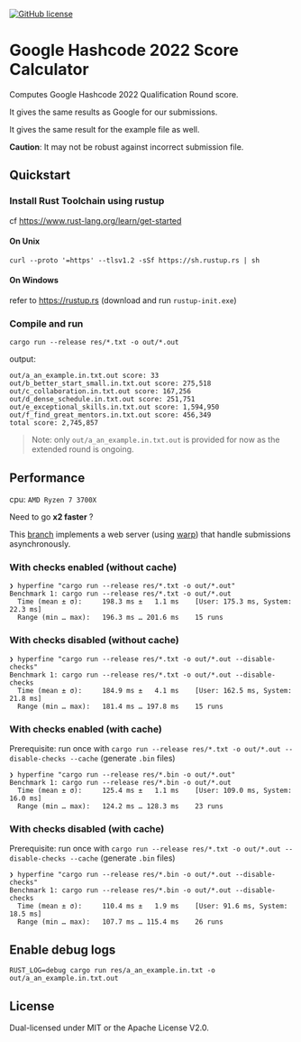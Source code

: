 [![GitHub license](https://img.shields.io/github/license/PicoJr/google-hashcode-score-2022)](https://github.com/PicoJr/google-hashcode-score-2022/blob/master/LICENSE)

# Google Hashcode 2022 Score Calculator

Computes Google Hashcode 2022 Qualification Round score.

It gives the same results as Google for our submissions.

It gives the same result for the example file as well.

**Caution**: It may not be robust against incorrect submission file.

## Quickstart

### Install Rust Toolchain using rustup

cf https://www.rust-lang.org/learn/get-started

#### On Unix

```
curl --proto '=https' --tlsv1.2 -sSf https://sh.rustup.rs | sh
```

#### On Windows

refer to https://rustup.rs (download and run `rustup-init.exe`)

### Compile and run

```
cargo run --release res/*.txt -o out/*.out
```

output:

```
out/a_an_example.in.txt.out score: 33
out/b_better_start_small.in.txt.out score: 275,518
out/c_collaboration.in.txt.out score: 167,256
out/d_dense_schedule.in.txt.out score: 251,751
out/e_exceptional_skills.in.txt.out score: 1,594,950
out/f_find_great_mentors.in.txt.out score: 456,349
total score: 2,745,857
```

> Note: only `out/a_an_example.in.txt.out` is provided for now as the extended round is ongoing.

## Performance

cpu: `AMD Ryzen 7 3700X`

Need to go **x2 faster** ?

This [branch](https://github.com/PicoJr/google-hashcode-score-2022/tree/feat-use-warp) implements a web server (using [warp](https://github.com/seanmonstar/warp)) that handle submissions asynchronously.

### With checks enabled (without cache)

```
❯ hyperfine "cargo run --release res/*.txt -o out/*.out"
Benchmark 1: cargo run --release res/*.txt -o out/*.out
  Time (mean ± σ):     198.3 ms ±   1.1 ms    [User: 175.3 ms, System: 22.3 ms]
  Range (min … max):   196.3 ms … 201.6 ms    15 runs
```

### With checks disabled (without cache)

```
❯ hyperfine "cargo run --release res/*.txt -o out/*.out --disable-checks"
Benchmark 1: cargo run --release res/*.txt -o out/*.out --disable-checks
  Time (mean ± σ):     184.9 ms ±   4.1 ms    [User: 162.5 ms, System: 21.8 ms]
  Range (min … max):   181.4 ms … 197.8 ms    15 runs
```

### With checks enabled (with cache)

Prerequisite: run once with `cargo run --release res/*.txt -o out/*.out --disable-checks --cache` (generate `.bin` files)

```
❯ hyperfine "cargo run --release res/*.bin -o out/*.out"
Benchmark 1: cargo run --release res/*.bin -o out/*.out
  Time (mean ± σ):     125.4 ms ±   1.1 ms    [User: 109.0 ms, System: 16.0 ms]
  Range (min … max):   124.2 ms … 128.3 ms    23 runs
```

### With checks disabled (with cache)

Prerequisite: run once with `cargo run --release res/*.txt -o out/*.out --disable-checks --cache` (generate `.bin` files)

```
❯ hyperfine "cargo run --release res/*.bin -o out/*.out --disable-checks"
Benchmark 1: cargo run --release res/*.bin -o out/*.out --disable-checks
  Time (mean ± σ):     110.4 ms ±   1.9 ms    [User: 91.6 ms, System: 18.5 ms]
  Range (min … max):   107.7 ms … 115.4 ms    26 runs
```

## Enable debug logs

```
RUST_LOG=debug cargo run res/a_an_example.in.txt -o out/a_an_example.in.txt.out
```

## License

Dual-licensed under MIT or the Apache License V2.0.
